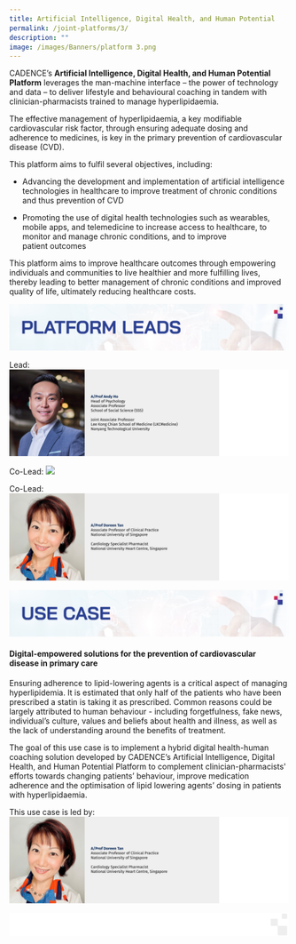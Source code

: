 ```yaml
---
title: Artificial Intelligence, Digital Health, and Human Potential
permalink: /joint-platforms/3/
description: ""
image: /images/Banners/platform 3.png
---
```

CADENCE’s **Artificial Intelligence, Digital Health, and Human Potential Platform** leverages the man-machine interface – the power of technology and data – to deliver lifestyle and behavioural coaching in tandem with clinician-pharmacists trained to manage hyperlipidaemia. 

The effective management of hyperlipidaemia, a key modifiable cardiovascular risk factor, through ensuring adequate dosing and adherence to medicines, is key in the primary prevention of cardiovascular disease (CVD).

This platform aims to fulfil several objectives, including: 

*   Advancing the development and implementation of artificial intelligence technologies in healthcare to improve treatment of chronic conditions and thus prevention of CVD
    
*   Promoting the use of digital health technologies such as wearables, mobile apps, and telemedicine to increase access to healthcare, to monitor and manage chronic conditions, and to improve patient outcomes
    
This platform aims to improve healthcare outcomes through empowering individuals and communities to live healthier and more fulfilling lives, thereby leading to better management of chronic conditions and improved quality of life, ultimately reducing healthcare costs.

![](/images/Banners/platform%203%20-%20platform%20leads.png)

Lead:
![](/images/01_Leadership/02_Executive%20Committee/cadence%20-%2013.png)

Co-Lead:
![](/images/01_Leadership/02_Executive%20Committee/cadence%20-%2014.png)

Co-Lead:
![](/images/01_Leadership/02_Executive%20Committee/cadence%20-%2008.png)

![](/images/Banners/platform%203%20-%20use%20case.png)
#### **Digital-empowered solutions for the prevention of cardiovascular disease in primary care**

Ensuring adherence to lipid-lowering agents is a critical aspect of managing hyperlipidemia. It is estimated that only half of the patients who have been prescribed a statin is taking it as prescribed. Common reasons could be largely attributed to human behaviour - including forgetfulness, fake news, individual’s culture, values and beliefs about health and illness, as well as the lack of understanding around the benefits of treatment. 

The goal of this use case is to implement a hybrid digital health-human coaching solution developed by CADENCE’s Artificial Intelligence, Digital Health, and Human Potential Platform to complement clinician-pharmacists' efforts towards changing patients’ behaviour, improve medication adherence and the optimisation of lipid lowering agents’ dosing in patients with hyperlipidaemia.

This use case is led by:
![](/images/01_Leadership/02_Executive%20Committee/cadence%20-%2008.png)

![](/images/Banners/page%20footer%203.png)